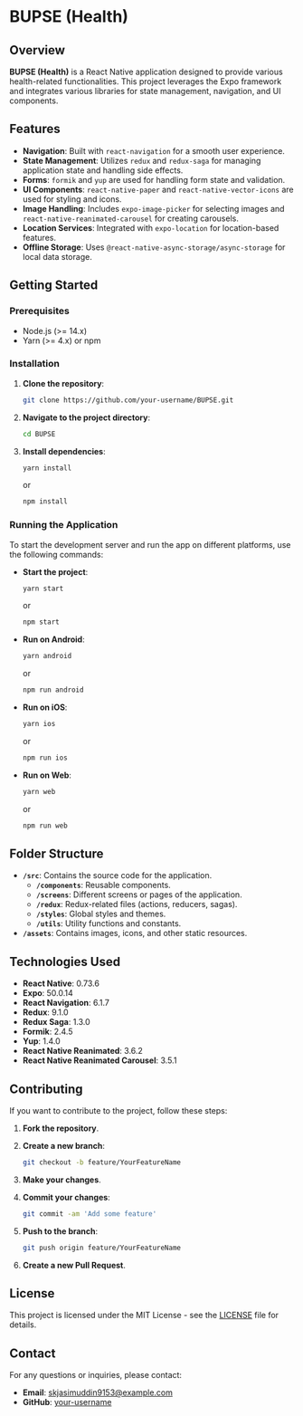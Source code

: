 # BUPSE (Health)

## Overview

**BUPSE (Health)** is a React Native application designed to provide various health-related functionalities. This project leverages the Expo framework and integrates various libraries for state management, navigation, and UI components.

## Features

- **Navigation**: Built with `react-navigation` for a smooth user experience.
- **State Management**: Utilizes `redux` and `redux-saga` for managing application state and handling side effects.
- **Forms**: `formik` and `yup` are used for handling form state and validation.
- **UI Components**: `react-native-paper` and `react-native-vector-icons` are used for styling and icons.
- **Image Handling**: Includes `expo-image-picker` for selecting images and `react-native-reanimated-carousel` for creating carousels.
- **Location Services**: Integrated with `expo-location` for location-based features.
- **Offline Storage**: Uses `@react-native-async-storage/async-storage` for local data storage.

## Getting Started

### Prerequisites

- Node.js (>= 14.x)
- Yarn (>= 4.x) or npm

### Installation

1. **Clone the repository**:

   ```bash
   git clone https://github.com/your-username/BUPSE.git
   ```

2. **Navigate to the project directory**:

   ```bash
   cd BUPSE
   ```

3. **Install dependencies**:

   ```bash
   yarn install
   ```

   or

   ```bash
   npm install
   ```

### Running the Application

To start the development server and run the app on different platforms, use the following commands:

- **Start the project**:

  ```bash
  yarn start
  ```

  or

  ```bash
  npm start
  ```

- **Run on Android**:

  ```bash
  yarn android
  ```

  or

  ```bash
  npm run android
  ```

- **Run on iOS**:

  ```bash
  yarn ios
  ```

  or

  ```bash
  npm run ios
  ```

- **Run on Web**:

  ```bash
  yarn web
  ```

  or

  ```bash
  npm run web
  ```

## Folder Structure

- **`/src`**: Contains the source code for the application.
  - **`/components`**: Reusable components.
  - **`/screens`**: Different screens or pages of the application.
  - **`/redux`**: Redux-related files (actions, reducers, sagas).
  - **`/styles`**: Global styles and themes.
  - **`/utils`**: Utility functions and constants.
- **`/assets`**: Contains images, icons, and other static resources.

## Technologies Used

- **React Native**: 0.73.6
- **Expo**: 50.0.14
- **React Navigation**: 6.1.7
- **Redux**: 9.1.0
- **Redux Saga**: 1.3.0
- **Formik**: 2.4.5
- **Yup**: 1.4.0
- **React Native Reanimated**: 3.6.2
- **React Native Reanimated Carousel**: 3.5.1

## Contributing

If you want to contribute to the project, follow these steps:

1. **Fork the repository**.
2. **Create a new branch**:

   ```bash
   git checkout -b feature/YourFeatureName
   ```

3. **Make your changes**.
4. **Commit your changes**:

   ```bash
   git commit -am 'Add some feature'
   ```

5. **Push to the branch**:

   ```bash
   git push origin feature/YourFeatureName
   ```

6. **Create a new Pull Request**.

## License

This project is licensed under the MIT License - see the [LICENSE](LICENSE) file for details.

## Contact

For any questions or inquiries, please contact:

- **Email**: skjasimuddin9153@example.com
- **GitHub**: [your-username](https://github.com/jasim0021)
